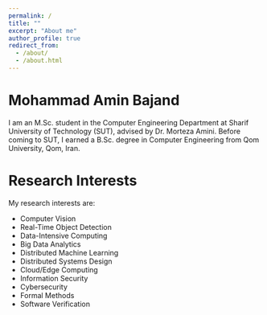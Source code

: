 ```yaml
---
permalink: /
title: ""
excerpt: "About me"
author_profile: true
redirect_from: 
  - /about/
  - /about.html
---
```


Mohammad Amin Bajand
======
I am an M.Sc. student in the Computer Engineering Department at Sharif University of Technology (SUT), advised by Dr. Morteza Amini. Before coming to SUT, I earned a B.Sc. degree in Computer Engineering from Qom University, Qom, Iran.

Research Interests
======
My research interests are: 
- Computer Vision
- Real-Time Object Detection
- Data-Intensive Computing
- Big Data Analytics
- Distributed Machine Learning
- Distributed Systems Design
- Cloud/Edge Computing
- Information Security
- Cybersecurity
- Formal Methods
- Software Verification
